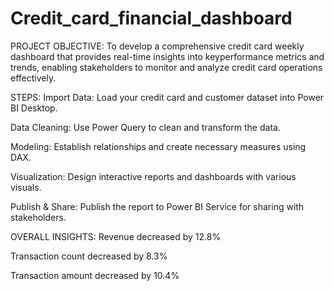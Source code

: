 # Credit_card_financial_dashboard
PROJECT OBJECTIVE: To develop a comprehensive credit card weekly dashboard that provides real-time insights into keyperformance metrics and trends,
enabling stakeholders to monitor and analyze credit card operations effectively.

STEPS:
Import Data: Load your credit card and customer dataset into Power BI Desktop.

Data Cleaning: Use Power Query to clean and transform the data.

Modeling: Establish relationships and create necessary measures using DAX.

Visualization: Design interactive reports and dashboards with various visuals.

Publish & Share: Publish the report to Power BI Service for sharing with stakeholders.

OVERALL INSIGHTS:
Revenue decreased by 12.8%

Transaction count decreased by 8.3%

Transaction amount decreased by 10.4%






